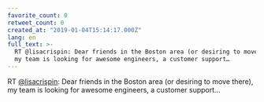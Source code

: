 ```yaml
---
favorite_count: 0
retweet_count: 0
created_at: "2019-01-04T15:14:17.000Z"
lang: en
full_text: >-
  RT @lisacrispin: Dear friends in the Boston area (or desiring to move there),
  my team is looking for awesome engineers, a customer support…
---
```


RT [@lisacrispin](https://twitter.com/lisacrispin): Dear friends in the Boston
area (or desiring to move there), my team is looking for awesome engineers, a
customer support…
